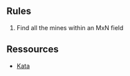 ## Rules

1. Find all the mines within an MxN field

## Ressources

+ [Kata](http://codingdojo.org/kata/Minesweeper/)